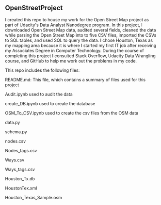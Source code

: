 ## OpenStreetProject
I created this repo to house my work for the Open Street Map project as part of Udacity's Data Analyst Nanodegree program. In this project, I downloaded Open Street Map data, audited several fields, cleaned the data while parsing the Open Street Map into to five CSV files, imported the CSVs to SQL tables, and used SQL to query the data. I chose Houston, Texas as my mapping area because it is where I started my first IT job after receiving my Associates Degree in Computer Technology. During the course of completing this project I consulted Stack Overflow, Udacity Data Wrangling course, and GitHub to help me work out the problems in my code.

This repo includes the following files:

README.md: This file, which contains a summary of files used for this project

 

Audit.ipynb used to audit the data

create_DB.ipynb used to create the database 

OSM_To_CSV.ipynb used to create the csv files from the OSM data

data.py 

schema.py 

nodes.csv 

Nodes_tags.csv 

Ways.csv 

Ways_tags.csv 

Houston_Tx.db 

HoustonTex.xml 

Houston_Texas_Sample.osm 


 
